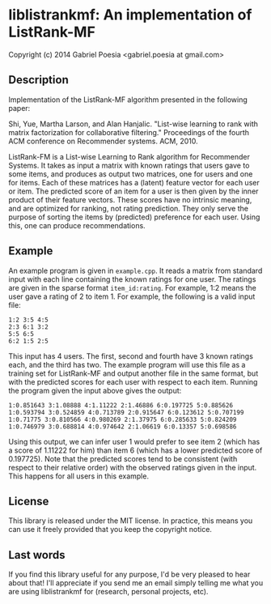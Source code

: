 # liblistrankmf: An implementation of ListRank-MF
Copyright (c) 2014 Gabriel Poesia <gabriel.poesia at gmail.com>

## Description

Implementation of the ListRank-MF algorithm presented in the following paper:

Shi, Yue, Martha Larson, and Alan Hanjalic. 
"List-wise learning to rank with matrix factorization for collaborative filtering."
Proceedings of the fourth ACM conference on Recommender systems. ACM, 2010.

ListRank-FM is a List-wise Learning to Rank algorithm for Recommender Systems.
It takes as input a matrix with known ratings that users gave to some items,
and produces as output two matrices, one for users and one for items.
Each of these matrices has a (latent) feature vector for each user or item.
The predicted score of an item for a user is then given by the inner product
of their feature vectors. These scores have no intrinsic meaning, and
are optimized for ranking, not rating prediction.
They only serve the purpose of sorting the items by (predicted) preference
for each user. Using this, one can produce recommendations.

## Example 

An example program is given in `example.cpp`. It reads a matrix from 
standard input with each line containing the known ratings for one user.
The ratings are given in the sparse format ``item_id:rating``. For example,
1:2 means the user gave a rating of 2 to item 1. For example, the following
is a valid input file:

```
1:2 3:5 4:5
2:3 6:1 3:2
5:5 6:5
6:2 1:5 2:5
```

This input has 4 users. The first, second and fourth have 3 known ratings each,
and the third has two. The example program will use this file as a training
set for ListRank-MF and output another file in the same format, but with
the predicted scores for each user with respect to each item. Running the 
program given the input above gives the output:

```
1:0.851643 3:1.08888 4:1.11222 2:1.46886 6:0.197725 5:0.885626
1:0.593794 3:0.524859 4:0.713789 2:0.915647 6:0.123612 5:0.707199
1:0.71775 3:0.810566 4:0.980269 2:1.37975 6:0.285633 5:0.824209
1:0.746979 3:0.688814 4:0.974642 2:1.06619 6:0.13357 5:0.698586
```

Using this output, we can infer user 1 would prefer to see item 2 (which
has a score of 1.11222 for him) than item 6 (which has a lower predicted score
of 0.197725). Note that the predicted scores tend to be consistent (with
respect to their relative order) with the observed ratings given in the
input. This happens for all users in this example.

## License

This library is released under the MIT license. In practice, this means
you can use it freely provided that you keep the copyright notice.

## Last words

If you find this library useful for any purpose, I'd be very pleased 
to hear about that! I'll appreciate if you send me an email simply
telling me what you are using liblistrankmf for (research, personal
projects, etc).
